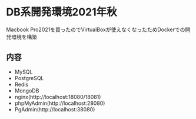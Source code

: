 # DB系開発環境2021年秋
Macbook Pro2021を買ったのでVirtualBoxが使えなくなったためDockerでの開発環境を構築

## 内容
- MySQL
- PostgreSQL
- Redis
- MongoDB
- nginx(http://localhost:18080/18081)
- phpMyAdmin(http://localhost:28080)
- PgAdmin(http://localhost:38080)